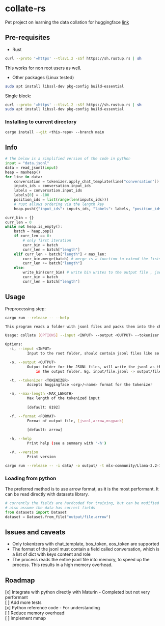 # collate-rs

Pet project on learning the data collation for huggingface [link](https://huggingface.co/blog/packing-with-FA2)

## Pre-requisites

- Rust
```bash
curl --proto '=https' --tlsv1.2 -sSf https://sh.rustup.rs | sh
```

This works for non root users as well.
- Other packages (Linux tested)
```bash
sudo apt install libssl-dev pkg-config build-essential
```

Single block:
```bash
curl --proto '=https' --tlsv1.2 -sSf https://sh.rustup.rs | sh
sudo apt install libssl-dev pkg-config build-essential
```

### Installing to current directory

```bash
cargo install --git <this-repo> --branch main
```

## Info

```python
# the below is a simplified version of the code in python
input = "data.jsonl"
data = read_jsonl(input)
heap = maxheap()
for line in data:
    conversation = tokenizer.apply_chat_template(line["conversation"])
    inputs_ids = conversation.input_ids
    labels = conversation.input_ids
    labels[0] = -100
    position_ids = list(range(len(inputs_ids)))
    # rust allows ordering via the length key
    heap.push({"input_ids": inputs_ids, "labels": labels, "position_ids": position_ids, "length": len(inputs_ids)})

curr_bin = {}
curr_len = 0
while not heap.is_empty():
    batch = heap.pop()
    if curr_len == 0:
        # only first iteration
        curr_bin = batch
        curr_len = batch["length"]
    elif curr_len + batch["length"] < max_len:
        curr_bin.merge(batch) # merge is a function to extend the lists
        curr_len += batch["length"]
    else:
        write_bin(curr_bin) # write bin writes to the output file , jsonl/arrow
        curr_bin = batch
        curr_len = batch["length"]
```
## Usage

Preprocessing step:

```bash
cargo run --release -- --help

This program reads a folder with jsonl files and packs them into the chosen format

Usage: collate [OPTIONS] --input <INPUT> --output <OUTPUT> --tokenizer <TOKENIZER>

Options:
  -i, --input <INPUT>
          Input to the root folder, should contain jsonl files like so - path/*.jsonl or just a single file

  -o, --output <OUTPUT>
          Output folder for the JSONL files, will write the jsonl as their own files
              in the output folder. Eg. input/file.jsonl -> output/file.msgpack

  -t, --tokenizer <TOKENIZER>
          Accepts huggingface <org>/<name> format for the tokenizer

  -m, --max-length <MAX_LENGTH>
          Max length of the tokenized input
          
          [default: 8192]

  -f, --format <FORMAT>
          Format of output file, [jsonl,arrow,msgpack]
          
          [default: arrow]

  -h, --help
          Print help (see a summary with '-h')

  -V, --version
          Print version

cargo run --release -- -i data/ -o output/ -t mlx-community/Llama-3.2-1B-Instruct-4bit -f arrow 
```

### Loading from python

The preferred method is to use arrow format, as it is the most performant. It can be read directly with datasets library.

```python
# currently the fields are hardcoded for training, but can be modified to suit the needs
# also assume the data has correct fields
from datasets import Dataset
dataset = Dataset.from_file("output/file.arrow")
```

## Issues and caveats
- Only tokenizers with chat_template, bos_token, eos_token are supported  
- The format of the jsonl must contain a field called conversation, which is a list of dict with keys content and role  
- The process reads the entire jsonl file into memory, to speed up the process. This results in a high memory overhead.

## Roadmap
[x] Integrate with python directly with Maturin - Completed but not very performant  
[ ] Add more tests  
[x] Python reference code - For understanding  
[ ] Reduce memory overhead  
[ ] Implement mmap  
